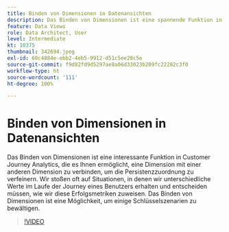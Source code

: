 ```yaml
---
title: Binden von Dimensionen in Datenansichten
description: Das Binden von Dimensionen ist eine spannende Funktion in Customer Journey Analytics, die es Ihnen ermöglicht, eine Dimension mit einer anderen Dimension zu verbinden ... (Beschreibungen sollten zwischen 60 und 160 Zeichen lang sein)
feature: Data Views
role: Data Architect, User
level: Intermediate
kt: 10375
thumbnail: 342694.jpeg
exl-id: 60c4884e-ebb2-4eb5-9912-d51c5ee20c5e
source-git-commit: f9d82fd9d5297ae8a06d33023b209fc22282c3f0
workflow-type: ht
source-wordcount: '111'
ht-degree: 100%

---
```


# Binden von Dimensionen in Datenansichten

Das Binden von Dimensionen ist eine interessante Funktion in Customer Journey Analytics, die es Ihnen ermöglicht, eine Dimension mit einer anderen Dimension zu verbinden, um die Persistenzzuordnung zu verfeinern. Wir stoßen oft auf Situationen, in denen wir unterschiedliche Werte im Laufe der Journey eines Benutzers erhalten und entscheiden müssen, wie wir diese Erfolgsmetriken zuweisen. Das Binden von Dimensionen ist eine Möglichkeit, um einige Schlüsselszenarien zu bewältigen.

>[!VIDEO](https://video.tv.adobe.com/v/342694/?quality=12&learn=on)

